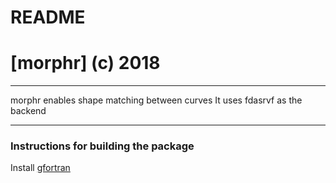 # README #

[morphr] (c) 2018 
=========
---------
morphr enables shape matching between curves
It uses fdasrvf as the backend


---------
### Instructions for building the package

Install [gfortran](https://gcc.gnu.org/wiki/GFortranBinaries#MacOS)